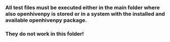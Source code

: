 ### All test files must be executed either in the main folder where also openhivenpy is stored or in a system with the installed and available openhivenpy package. 
### They do not work in this folder!
